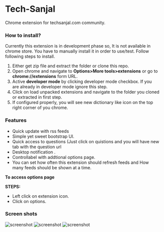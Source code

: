 # Tech-Sanjal 
Chrome extension for techsanjal.com community.


### How to install?
Currently this extension is in development phase so, It is not available in chrome store. You have to manually install it in order to use/test. Follow following steps to install.

  1. Either get zip file and extract the folder  or clone this repo.
  2. Open chrome and navigate to **Options>More tools>extensions** or go to **chrome://extensions** form URL.
  3. Active **developer mode** by clicking  developer mode checkbox. If you are already in developer mode ignore this step.
  4. Click on load unpacked extensions and navigate to the folder you cloned or extracted in first step.
  5. If configured properly, you will see new dictionary like icon on the top right corner of you chrome.

### Features

  - Quick update with rss feeds
  - Simple yet sweet bootstrap UI.
  - Quick access to questions (Just click on quistions and you will have new tab with the question url
  - Desktop notification .
  - Controllabel with addtional options page.
  - You can set how often this extension should refresh feeds and How many feeds should be shown at a time.

__**To access options page**__

  **STEPS:**
   - Left click on extension icon.
   - Click on options.


### Screen shots

![screenshot](https://ggsweq-ch3301.files.1drv.com/y4mU6MBdZq9ZbbON_uAFpr_OmacP3k3-ZGpwQXMYP4fA7BKC8xF1pCDL35D6_o1Gl8jYix13nhOUrL0Hy583uDtyZqJEW7-pu_CuPZX14a1Kobf2UaehAbTt3_DX8SZSlFYo3HjclYm82e0Pam0Mh9zr-npAgcMAqB4m_nliWXB_Wvp_q6e2iuRg6SuJZjKmZ2GyX2jODZBgT4cqh6fUYGYyQ?width=444&height=662&cropmode=none)
![screenshot](https://ggtmpg-ch3301.files.1drv.com/y4mY2jNs_V44cfBkLJOFVbpZOmBulbiphj1aYZV7IzW96Jj39YX-SSzrb4tpX9mzTxQZFR0GgwzPGthSBBsBT5YacDiJOG5PKtJGrARlYlwzgEUO6TQMAHMmY_R8lpxT_XTv4szw9KsYffHyfikEXD5e7wN92NujZ9LSw8RfiySruf_9-xcFj86DJVyViNde_Cdt1ntfevW4oy1usGJR7FURw?width=1368&height=720&cropmode=none)
![screenshot](https://ggqxhg-ch3301.files.1drv.com/y4m2BntwzfwPWp1EI9pMvQz8iuFNTJURg0pdQEaqzxLW2muROBmxIuBN0leQm811qYO2lpOdScjHIHAGipGkJmcl25qzqLzWnKeJ0EbaOxv4aHYuRgXuqCxisWbzePyV9HFRdfAnqyEsl1-EjtpyGIwOM_6EeCQmgRHM4pFNJWZt2kDL8oSEHQim7Qqg6NTHpFr9Hw1xagAJLmDAlttjqnbkQ?width=1280&height=602&cropmode=none)
